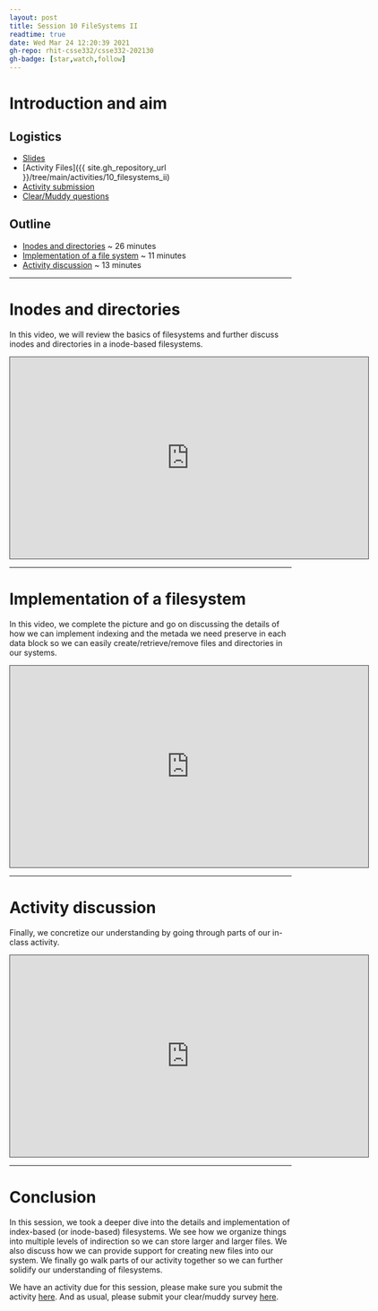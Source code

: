 ```yaml
---
layout: post
title: Session 10 FileSystems II
readtime: true
date: Wed Mar 24 12:20:39 2021
gh-repo: rhit-csse332/csse332-202130
gh-badge: [star,watch,follow]
---
```


# Introduction and aim

## Logistics
* [Slides](https://rosehulman-my.sharepoint.com/:p:/g/personal/noureddi_rose-hulman_edu/ESEc1aGYvTpKglJwcf8PVU8Bb92Y7nadyaXnwbIuRI1vYQ?e=cLCosC)
* [Activity Files]({{ site.gh_repository_url }}/tree/main/activities/10_filesystems_ii)
* [Activity submission](https://moodle.rose-hulman.edu/mod/assign/view.php?id=2708142)
* [Clear/Muddy questions](https://moodle.rose-hulman.edu/mod/quiz/view.php?id=2769153)

## Outline
* [Inodes and directories](#inodes-and-directories) ~ 26 minutes
* [Implementation of a file system](#implementation-of-a-filesystem) ~ 11 minutes
* [Activity discussion](#activity-discussion) ~ 13 minutes

---

# Inodes and directories
In this video, we will review the basics of filesystems and further discuss inodes and directories
in a inode-based filesystems.

<iframe src="https://rose-hulman.hosted.panopto.com/Panopto/Pages/Embed.aspx?id=9be294c3-519b-4270-bf9b-ac84017b3db6&autoplay=false&offerviewer=true&showtitle=true&showbrand=false&start=0&interactivity=all" height="360" width="640" style="border: 1px solid #464646;" allowfullscreen allow="autoplay"></iframe>

---

# Implementation of a filesystem
In this video, we complete the picture and go on discussing the details of how we can implement
indexing and the metada we need preserve in each data block so we can easily create/retrieve/remove
files and directories in our systems.

<iframe src="https://rose-hulman.hosted.panopto.com/Panopto/Pages/Embed.aspx?id=cdcdfb1f-fe2a-4415-8b33-ac84018855b2&autoplay=false&offerviewer=true&showtitle=true&showbrand=false&start=0&interactivity=all" height="360" width="640" style="border: 1px solid #464646;" allowfullscreen allow="autoplay"></iframe>

---

# Activity discussion
Finally, we concretize our understanding by going through parts of our in-class activity.

<iframe src="https://rose-hulman.hosted.panopto.com/Panopto/Pages/Embed.aspx?id=6a88a0c9-2529-4f76-be95-ac8a012bc298&autoplay=false&offerviewer=true&showtitle=true&showbrand=false&start=0&interactivity=all" height="360" width="640" style="border: 1px solid #464646;" allowfullscreen allow="autoplay"></iframe>

---

# Conclusion
In this session, we took a deeper dive into the details and implementation of index-based (or
inode-based) filesystems. We see how we organize things into multiple levels of indirection so we
can store larger and larger files. We also discuss how we can provide support for creating new files
into our system. We finally go walk parts of our activity together so we can further solidify our
understanding of filesystems.

We have an activity due for this session, please make sure you submit the activity
[here](https://moodle.rose-hulman.edu/mod/assign/view.php?id=2708142). And as usual, please submit
your clear/muddy survey [here](https://moodle.rose-hulman.edu/mod/quiz/view.php?id=2769153).

